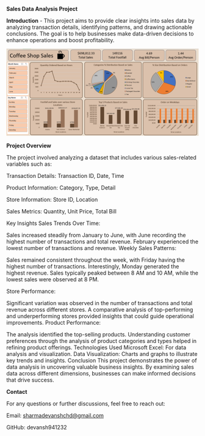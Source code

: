 **Sales Data Analysis Project**

**Introduction** -
This project aims to provide clear insights into sales data by analyzing transaction details, identifying patterns, and drawing actionable conclusions. The goal is to help businesses make data-driven decisions to enhance operations and boost profitability.

![Dashboard](https://github.com/devansh941232/Excel-Project-SkillCircle/blob/main/githubproject1.png)

**Project Overview**

The project involved analyzing a dataset that includes various sales-related variables such as:

Transaction Details: Transaction ID, Date, Time

Product Information: Category, Type, Detail

Store Information: Store ID, Location

Sales Metrics: Quantity, Unit Price, Total Bill

Key Insights
Sales Trends Over Time:

Sales increased steadily from January to June, with June recording the highest number of transactions and total revenue.
February experienced the lowest number of transactions and revenue.
Weekly Sales Patterns:

Sales remained consistent throughout the week, with Friday having the highest number of transactions.
Interestingly, Monday generated the highest revenue.
Sales typically peaked between 8 AM and 10 AM, while the lowest sales were observed at 8 PM.

Store Performance:

Significant variation was observed in the number of transactions and total revenue across different stores.
A comparative analysis of top-performing and underperforming stores provided insights that could guide operational improvements.
Product Performance:

The analysis identified the top-selling products.
Understanding customer preferences through the analysis of product categories and types helped in refining product offerings.
Technologies Used
Microsoft Excel: For data analysis and visualization.
Data Visualization: Charts and graphs to illustrate key trends and insights.
Conclusion
This project demonstrates the power of data analysis in uncovering valuable business insights. By examining sales data across different dimensions, businesses can make informed decisions that drive success.

**Contact**

For any questions or further discussions, feel free to reach out:

Email: sharmadevanshchd@gmail.com

GitHub: devansh941232
